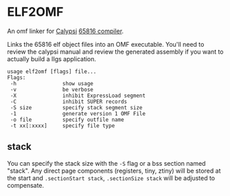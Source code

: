 
# ELF2OMF

An omf linker for [Calypsi](https://www.calypsi.cc/) [65816 compiler](https://github.com/hth313/Calypsi-tool-chains/releases).

Links the 65816 elf object files into an OMF executable. You'll need to review the calypsi manual and review the generated assembly if you want to actually build a IIgs application.  

```
usage elf2omf [flags] file...
Flags:
 -h               show usage
 -v               be verbose
 -X               inhibit ExpressLoad segment
 -C               inhibit SUPER records
 -S size          specify stack segment size
 -1               generate version 1 OMF File
 -o file          specify outfile name
 -t xx[:xxxx]     specify file type
```

## stack

You can specify the stack size with the `-S` flag or a bss section named "stack". Any direct page components (registers, tiny, ztiny) will be stored at the start and `.sectionStart stack`, `.sectionSize stack` will be adjusted to compensate.
